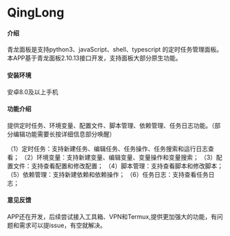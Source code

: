 # QingLong

#### 介绍
青龙面板是支持python3、javaScript、shell、typescript 的定时任务管理面板。本APP基于青龙面板2.10.13接口开发，支持面板大部分原生功能。


#### 安装环境
安卓8.0及以上手机


#### 功能介绍
提供定时任务、环境变量、配置文件、脚本管理、依赖管理、任务日志功能。（部分编辑功能需要长按详细信息部分唤醒）

（1）定时任务：支持新建任务、编辑任务、任务操作、任务搜索和运行日志查看；
（2）环境变量：支持新建变量、编辑变量、变量操作和变量搜索；
（3）配置文件：支持查看配置和修改配置；
（4）脚本管理：支持查看脚本和修改脚本；
（5）依赖管理：支持新建依赖和依赖操作；
（6）任务日志：支持查看任务日志；


#### 意见反馈
APP还在开发，后续尝试接入工具箱、VPN和Termux,提供更加强大的功能，有问题和需求可以提issue，有空就解决。

